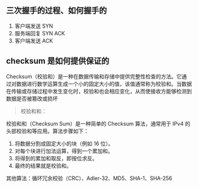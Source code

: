 ## 三次握手的过程、如何握手的

1. 客户端发送 SYN
2. 服务端回复 SYN ACK
3. 客户端发送 ACK

## checksum 是如何提供保证的

Checksum（校验和）是一种在数据传输和存储中提供完整性检查的方法。它通过对数据进行数学运算生成一个小的固定大小的值，该值通常称为校验和。当数据在传输或存储过程中发生变化时，校验和也会相应变化，从而使接收方能够检测到数据是否被篡改或损坏

> 校验和和：

校验和和（Checksum Sum）是一种简单的 Checksum 算法，通常用于 IPv4 的头部校验和等应用。算法步骤如下：

1. 将数据分割成固定大小的块（例如 16 位）。
2. 对每个块进行加法运算，得到一个累加和。
3. 将得到的累加和取反，即按位求反。
4. 最终的结果就是校验和。

其他算法：循环冗余校验（CRC）、Adler-32、MD5、SHA-1、SHA-256
